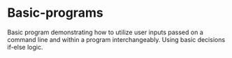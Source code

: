 # Basic-programs
Basic program demonstrating how to utilize user inputs passed on a command line and within a program interchangeably.
Using basic decisions if-else logic.
